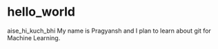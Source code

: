# hello_world
aise_hi_kuch_bhi
My name is Pragyansh and I plan to learn about git for Machine Learning.
